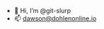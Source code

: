 - 👋 Hi, I’m @git-slurp
- 📫 dawson@dohlenonline.io

<!---
git-slurp/git-slurp is a ✨ special ✨ repository because its `README.md` (this file) appears on your GitHub profile.
You can click the Preview link to take a look at your changes.
--->
